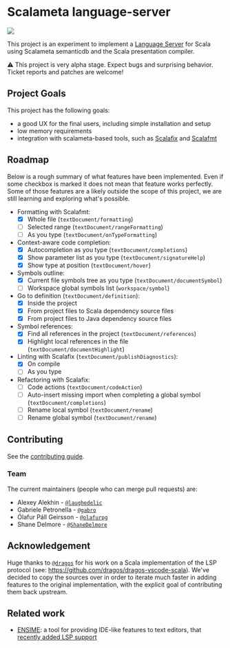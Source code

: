 # Scalameta language-server

[![](https://travis-ci.org/scalameta/language-server.svg?branch=master)](https://travis-ci.org/scalameta/language-server)

This project is an experiment to implement a [Language Server](https://github.com/Microsoft/language-server-protocol)
for Scala using Scalameta semanticdb and the Scala presentation compiler.


:warning: This project is very alpha stage.
Expect bugs and surprising behavior.
Ticket reports and patches are welcome!

## Project Goals

This project has the following goals:

- a good UX for the final users, including simple installation and setup
- low memory requirements
- integration with scalameta-based tools, such as [Scalafix](https://github.com/scalacenter/scalafix) and [Scalafmt](https://github.com/scalameta/scalafmt)

## Roadmap

Below is a rough summary of what features have been implemented.
Even if some checkbox is marked it does not mean that feature works perfectly.
Some of those features are a likely outside the scope of this project, we are
still learning and exploring what's possible.

* Formatting with Scalafmt:
  - [x] Whole file (`textDocument/formatting`)
  - [ ] Selected range (`textDocument/rangeFormatting`)
  - [ ] As you type (`textDocument/onTypeFormatting`)
* Context-aware code completion:
  - [x] Autocompletion as you type (`textDocument/completions`)
  - [x] Show parameter list as you type (`textDocument/signatureHelp`)
  - [x] Show type at position (`textDocument/hover`)
* Symbols outline:
  - [x] Current file symbols tree as you type (`textDocument/documentSymbol`)
  - [ ] Workspace global symbols list (`workspace/symbol`)
* Go to definition (`textDocument/definition`):
  - [x] Inside the project
  - [x] From project files to Scala dependency source files
  - [x] From project files to Java dependency source files
* Symbol references:
  - [x] Find all references in the project (`textDocument/references`)
  - [x] Highlight local references in the file (`textDocument/documentHighlight`)
* Linting with Scalafix (`textDocument/publishDiagnostics`):
  - [x] On compile
  - [ ] As you type
* Refactoring with Scalafix:
  - [ ] Code actions (`textDocument/codeAction`)
  - [ ] Auto-insert missing import when completing a global symbol (`textDocument/completions`)
  - [ ] Rename local symbol (`textDocument/rename`)
  - [ ] Rename global symbol (`textDocument/rename`)

## Contributing

See the [contributing guide](CONTRIBUTING.md).

### Team
The current maintainers (people who can merge pull requests) are:

* Alexey Alekhin - [`@laughedelic`](https://github.com/laughedelic)
* Gabriele Petronella - [`@gabro`](https://github.com/gabro)
* Ólafur Páll Geirsson - [`@olafurpg`](https://github.com/olafurpg)
* Shane Delmore - [`@ShaneDelmore`](https://github.com/ShaneDelmore)

## Acknowledgement
Huge thanks to [`@dragos`](https://github.com/dragos) for his work on a Scala implementation of the LSP protocol (see: https://github.com/dragos/dragos-vscode-scala).
We've decided to copy the sources over in order to iterate much faster in adding features to the original implementation, with the explicit goal of contributing them back upstream.

## Related work

- [ENSIME](http://ensime.org): a tool for providing IDE-like features to text editors, that [recently added LSP support](https://github.com/ensime/ensime-server/pull/1888)
